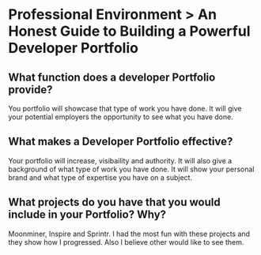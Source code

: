 # Professional Environment > An Honest Guide to Building a Powerful Developer Portfolio

## What function does a developer Portfolio provide?

You portfolio will showcase that type of work you have done. It will give your potential employers the opportunity to see what you have done.

## What makes a Developer Portfolio effective?

Your portfolio will increase, visibaility and authority. It will also give a background of what type of work you have done. It will show your personal brand and what type of expertise you have on a subject.


## What projects do you have that you would include in your Portfolio? Why?


Moonminer, Inspire and Sprintr. I had the most fun with these projects and they show how I progressed. Also I believe other would like to see them.
